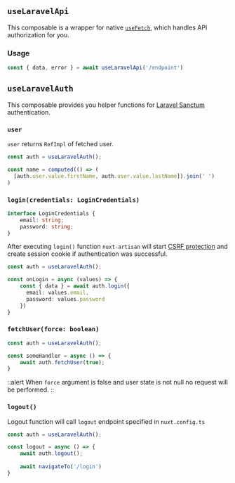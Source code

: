 
## `useLaravelApi`
This composable is a wrapper for native [`useFetch`](https://nuxt.com/docs/getting-started/data-fetching#usefetch), which handles API authorization for you.

### Usage
```ts 
const { data, error } = await useLaravelApi('/endpoint')
```

## `useLaravelAuth`
This composable provides you helper functions for [Laravel Sanctum]() authentication.

### `user`
`user` returns `RefImpl` of fetched user.

```ts
const auth = useLaravelAuth();

const name = computed(() => (
  [auth.user.value.firstName, auth.user.value.lastName]).join(' ')
)
```


### `login(credentials: LoginCredentials)`
```ts
interface LoginCredentials {
    email: string;
    password: string;
}
```
After executing `login()` function `nuxt-artisan` will start [CSRF protection](https://laravel.com/docs/10.x/csrf) and create session cookie if authentication was successful. 
```ts [login.vue]
const auth = useLaravelAuth();

const onLogin = async (values) => {
    const { data } = await auth.login({
      email: values.email,
      password: values.password
    })
}
```

### `fetchUser(force: boolean)`

```ts
const auth = useLaravelAuth();

const someHandler = async () => {
    await auth.fetchUser(true);
}
```

::alert
When `force` argument is false and user state is not null no request will be performed.
::

### `logout()`

Logout function will call `logout` endpoint specified in `nuxt.config.ts`

```ts
const auth = useLaravelAuth();

const logout = async () => {
    await auth.logout();
    
    await navigateTo('/login')
}
```
